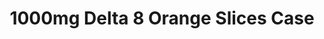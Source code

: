 ---
cardName: OrangeSlicesCase
crumbsPath: /collections/wholesale
crumbsLabel: Wholesale Delta 8
productCardImage: ../../../src/images/orange-slices-case.png
productCardImageAlt: 1000mg Delta 8 Orange Slices Case
title: 1000mg Delta 8 Orange Slices Case
discountedPrice: 480.00
originalPrice: 
displayedDiscount: 16 units
outOfStock: true
productLink: /products/wholesale/1000mg-delta-8-orange-slices-case
yotpoProductId: 
dataItemId: 1000mg-delta-8-orange-slices-case
dataItemUrl: https://delta8gummies.com/products/wholesale/1000mg-delta-8-orange-slices-case
dataItemDescription: Delta 8 Gummies Sells Only the highest Quality Delta 8 THC 200mg Pouches Fully Formulated from Hemp. These products are 2018 Federal Farm Bill Legal.
dataItemImage: ../../../src/images/orange-slices-case.png
dataItemName: 1000mg Delta 8 Orange Slices Case
dataItemCategory: Wholesale
productImage: ../../../src/images/orange-slices-case.png
PIalt:  1000mg-delta-8-orange-slices-case
productAlt1Image: 
PI1alt: 
productAlt2Image: 
PI2alt: 
productAlt3Image: 
PI3alt: 
productAlt4Image: 
PI4alt: 
descriptionTotalContent: 16,000
descriptionPotency: 40mg
descriptionCount: 16 Units
descriptionTotalCaseContent: 16,000mg
descriptionCaseCount: 16 Units
reviewsProductId: 
reviewsItemName: 
seoTitle: ${pageTitle} | Delta 8 Gummies
seoDescription: ${pageTitle} Wholesale Orange Slices Delta-8 Edibles. 1,000mg per jar, 16 jars per case. PLEASE NOTE We can not ship Delta 8 products to the following states Alaska, Arizona, Arkansas, Colorado, Delaware
---